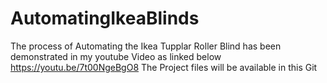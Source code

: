 # AutomatingIkeaBlinds
The process of Automating the Ikea Tupplar Roller Blind has been demonstrated in my youtube Video as linked below
https://youtu.be/7t00NgeBgO8
The Project files will be available in this Git
